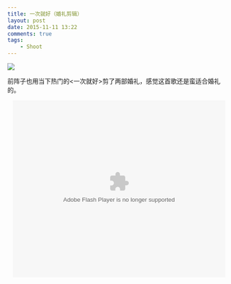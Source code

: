 ```yaml
---
title: 一次就好（婚礼剪辑）
layout: post
date: 2015-11-11 13:22
comments: true
tags: 
    - Shoot
---
```

![](http://lc-ec5pgDDk.cn-n1.lcfile.com/Uwe9it1LD29CG0rQUJMJgApAfzFkF0STkd4Rj0C3.jpg)

前阵子也用当下热门的<一次就好>剪了两部婚礼，感觉这首歌还是蛮适合婚礼的。
<center>
<embed src="http://static.video.qq.com/TPout.swf?vid=z0171xah9z8&auto=0" allowFullScreen="true" quality="high" width="480" height="400" align="middle" allowScriptAccess="always" type="application/x-shockwave-flash"></embed>
</center>


